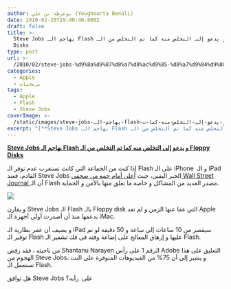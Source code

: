 ```yaml
---
author: يوغرطة بن علي (Youghourta Benali)
date: 2010-02-20T19:40:46.000Z
draft: false
title: >-
  Steve Jobs يهاجم الـ Flash و يدعو إلى التخلص منه كما تم التخلص من الـ Floppy
  Disks
type: post
url: >-
  /2010/02/steve-jobs-%d9%8a%d9%87%d8%a7%d8%ac%d9%85-%d8%a7%d9%84%d9%80-flash-%d9%88-%d9%8a%d8%af%d8%b9%d9%88-%d8%a5%d9%84%d9%89-%d8%a7%d9%84%d8%aa%d8%ae%d9%84%d8%b5-%d9%85%d9%86%d9%87-%d9%83%d9%85%d8%a7-%d8%aa/
categories:
  - Apple
  - برمجيات
tags:
  - Apple
  - Flash
  - Steve Jobs
coverImage: >-
  /static/images/steve-jobs-يهاجم-الـ-flash-و-يدعو-إلى-التخلص-منه-كما-ت/adobflash-iphone.jpg
excerpt: "[**Steve Jobs يهاجم الـ Flash و يدعو إلى التخلص منه كما تم التخلص من الـ Floppy Disks**](https://www.it-scoop.com/2010/02/steve-jobs-%d9%8a%d9%87%d8%a7%d8%ac%d9%85-%d8%a7%d9%84%d9%80-flash-%d9%88-%d9%8a%d8%af%d8%b9%d9%88-%d8%a5%d9%84%d9%89-%d8%a7%d9%84%d8%aa%d8%ae%d9%84%d8%b5-%d9%85%d9%86%d9%87-%d9%83%d9%85%d8%a7-%d8%aa/)\n\nإذا كنت من الجماعة التي كانت تستغرب عدم توفر الـ Flash على الـ iPhone\_ و الـ iPad القادم، فعند Steve Jobs الخبر اليقين، حيث"
---
```

[**Steve Jobs يهاجم الـ Flash و يدعو إلى التخلص منه كما تم التخلص من الـ Floppy Disks**](https://www.it-scoop.com/2010/02/steve-jobs-%d9%8a%d9%87%d8%a7%d8%ac%d9%85-%d8%a7%d9%84%d9%80-flash-%d9%88-%d9%8a%d8%af%d8%b9%d9%88-%d8%a5%d9%84%d9%89-%d8%a7%d9%84%d8%aa%d8%ae%d9%84%d8%b5-%d9%85%d9%86%d9%87-%d9%83%d9%85%d8%a7-%d8%aa/)

إذا كنت من الجماعة التي كانت تستغرب عدم توفر الـ Flash على الـ iPhone  و الـ iPad القادم، فعند Steve Jobs الخبر اليقين، حيث [أعلن أمام جمع من صحفي Wall Street Journal ](http://valleywag.gawker.com/5474900/what-steve-jobs-said-during-his-wall-street-journal-ipad-demo)أن الـ Flash مصدر العديد من المشاكل و خاصة ما تعلق منها بالأمن و الحماية.

![](/static/images/steve-jobs-يهاجم-الـ-flash-و-يدعو-إلى-التخلص-منه-كما-ت/adobflash-iphone.jpg)

و يقارن Steve Jobs الـ Flash بالـ Floppy disk التي عفا عنها الزمن و لم تعد Apple بدعمها منذ أن أصدرت أولى أجهزة الـ iMac.

و يضيف أن عمر بطارية الـ iPad سيقصر من 10 ساعات إلى ساعة و 50 دقيقة لو تم توفير الـ Flash عليها و إرهاق المعالج على إضاعة وقته في فك تشفير الـ Flash.

من ناحيته ، فقد رفض Shantanu Narayen الرقم 1 على رأس Adobe التعليق على هذا الهجوم من Steve Jobs، و يشير إلى أن 75% من الفيديوهات المتوفرة على النت تستعمل الـ Flash.

هل توافق Steve Jobs على  رأيه؟
